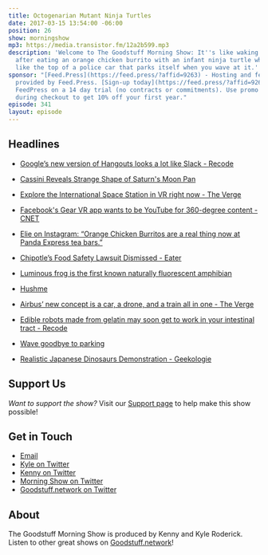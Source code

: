 ```yaml
---
title: Octogenarian Mutant Ninja Turtles
date: 2017-03-15 13:54:00 -06:00
position: 26
show: morningshow
mp3: https://media.transistor.fm/12a2b599.mp3
description: 'Welcome to The Goodstuff Morning Show: It''s like waking up with dry-mouth
  after eating an orange chicken burrito with an infant ninja turtle whose shell glows
  like the top of a police car that parks itself when you wave at it.'
sponsor: "[Feed.Press](https://feed.press/?affid=9263) - Hosting and feed support
  provided by Feed.Press. [Sign-up today](https://feed.press/?affid=9263) and try
  FeedPress on a 14 day trial (no contracts or commitments). Use promo code `morningshow`
  during checkout to get 10% off your first year."
episode: 341
layout: episode
---
```


## Headlines
* [Google’s new version of Hangouts looks a lot like Slack - Recode](http://www.recode.net/2017/3/9/14872162/googles-hangouts-slack-rooms-thread-conversation)
* [Cassini Reveals Strange Shape of Saturn's Moon Pan](https://www.nasa.gov/image-feature/jpl/cassini-reveals-strange-shape-of-saturns-moon-pan)
* [Explore the International Space Station in VR right now - The Verge](http://www.theverge.com/2017/3/9/14870462/oculus-nasa-esa-mission-iss-vr-space-station-simulator)
* [Facebook's Gear VR app wants to be YouTube for 360-degree content - CNET](https://www.cnet.com/news/facebook-360-app-samsung-gear-vr/?part=propeller&amp;subj=news&amp;tag=link)
* [Elie on Instagram: “Orange Chicken Burritos are a real thing now at Panda Express tea bars.”](https://www.instagram.com/p/BRbo40yDjGi/)
* [Chipotle’s Food Safety Lawsuit Dismissed - Eater](http://www.eater.com/2017/3/9/14867660/chipotle-food-safety-lawsuit-shareholders-dismissed)

* [Luminous frog is the first known naturally fluorescent amphibian](https://www.newscientist.com/article/2124466-luminous-frog-is-the-first-known-naturally-fluorescent-amphibian/?utm_campaign=RSS%7CNSNS&utm_source=NSNS&utm_medium=RSS&campaign_id=RSS%7CNSNS-)
* [Hushme](http://gethushme.com/)
* [Airbus’ new concept is a car, a drone, and a train all in one - The Verge](http://www.theverge.com/2017/3/7/14841324/airbus-concept-car-drone-train-geneva-motor-show)
* [Edible robots made from gelatin may soon get to work in your intestinal tract - Recode](https://www.recode.net/2017/3/12/14898954/edible-robots-gelatin-actuators-intestinal-tract)
* [Wave goodbye to parking](http://www.thestar.com.my/tech/tech-news/2017/02/28/wave-goodbye-to-parking/)
* [Realistic Japanese Dinosaurs Demonstration - Geekologie](http://geekologie.com/2017/02/realistic-japanese-dinosaurs-demonstrati.php)

## Support Us
*Want to support the show?* Visit our [Support page](/support) to help make this show possible!

## Get in Touch
* [Email](mailto:kyle@goodstuff.network)
* [Kyle on Twitter](http://twitter.com/dogburps)
* [Kenny on Twitter](http://twitter.com/pizzarobotics)
* [Morning Show on Twitter](http://twitter.com/morningshowam)
* [Goodstuff.network on Twitter](http://twitter.com/goodstufffm)

## About
The Goodstuff Morning Show is produced by Kenny and Kyle Roderick. Listen to other great shows on [Goodstuff.network](http://goodstuff.network/shows)!
